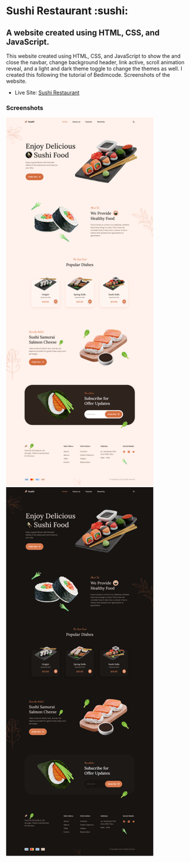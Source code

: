 <h1>Sushi Restaurant :sushi:</h1>

<h2>A website created using HTML, CSS, and JavaScript.</h2>

<p>This website created using HTML, CSS, and JavaScript to show the and close the navbar, change background header, link active, scroll animation reveal, and a light and dark theme toggle to change the themes as well. I created this following the tutorial of Bedimcode. Screenshots of the website.</p>

- Live Site: [Sushi Restaurant](https://sushi-restaurant-project.netlify.app/)

### Screenshots

<img src="/screenshots/light.png" width="400"><img src="/screenshots/dark.png" width="400">
